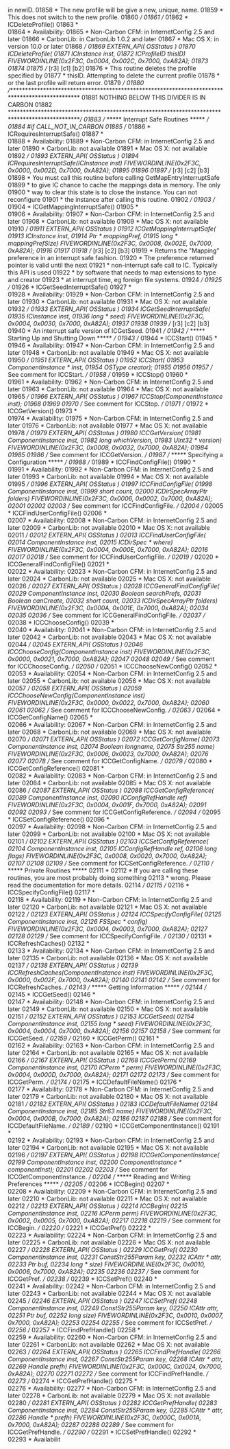  in newID.
01858    * The new profile will be give a new, unique, name.
01859    * This does not switch to the new profile.
01860    */
01861 /*
01862  *  ICDeleteProfile()
01863  *  
01864  *  Availability:
01865  *    Non-Carbon CFM:   in InternetConfig 2.5 and later
01866  *    CarbonLib:        in CarbonLib 1.0.2 and later
01867  *    Mac OS X:         in version 10.0 or later
01868  */
01869 EXTERN_API( OSStatus )
01870 ICDeleteProfile(
01871   ICInstance    inst,
01872   ICProfileID   thisID)                                       FIVEWORDINLINE(0x2F3C, 0x0004, 0x002C, 0x7000, 0xA82A);
01873 
01874 
01875 /* [r3] [c1] [b2] 
01876    * This routine deletes the profile specified by
01877    * thisID.  Attempting to delete the current profile
01878    * or the last profile will return error.
01879    */
01880 /************************************************************************************************
01881   NOTHING BELOW THIS DIVIDER IS IN CARBON
01882  ************************************************************************************************/
01883 /* ***** Interrupt Safe Routines *****  */
01884 #if CALL_NOT_IN_CARBON
01885 /*
01886  *  ICRequiresInterruptSafe()
01887  *  
01888  *  Availability:
01889  *    Non-Carbon CFM:   in InternetConfig 2.5 and later
01890  *    CarbonLib:        not available
01891  *    Mac OS X:         not available
01892  */
01893 EXTERN_API( OSStatus )
01894 ICRequiresInterruptSafe(ICInstance inst)                      FIVEWORDINLINE(0x2F3C, 0x0000, 0x002D, 0x7000, 0xA82A);
01895 
01896 
01897 /* [r3] [c2] [b3] 
01898    * You must call this routine before calling GetMapEntryInterruptSafe
01899    * to give IC chance to cache the mappings data in memory.  The only
01900    * way to clear this state is to close the instance.  You can not reconfigure
01901    * the instance after calling this routine.
01902    */
01903 /*
01904  *  ICGetMappingInterruptSafe()
01905  *  
01906  *  Availability:
01907  *    Non-Carbon CFM:   in InternetConfig 2.5 and later
01908  *    CarbonLib:        not available
01909  *    Mac OS X:         not available
01910  */
01911 EXTERN_API( OSStatus )
01912 ICGetMappingInterruptSafe(
01913   ICInstance   inst,
01914   Ptr *        mappingPref,
01915   long *       mappingPrefSize)                               FIVEWORDINLINE(0x2F3C, 0x0008, 0x002E, 0x7000, 0xA82A);
01916 
01917 
01918 /* [r3] [c2] [b3] 
01919    * Returns the "Mapping" preference in an interrupt safe fashion.
01920    * The preference returned pointer is valid until the next
01921    * non-interrupt safe call to IC.  Typically this API is used
01922    * by software that needs to map extensions to type and creator
01923    * at interrupt time, eg foreign file systems.
01924    */
01925 /*
01926  *  ICGetSeedInterruptSafe()
01927  *  
01928  *  Availability:
01929  *    Non-Carbon CFM:   in InternetConfig 2.5 and later
01930  *    CarbonLib:        not available
01931  *    Mac OS X:         not available
01932  */
01933 EXTERN_API( OSStatus )
01934 ICGetSeedInterruptSafe(
01935   ICInstance   inst,
01936   long *       seed)                                          FIVEWORDINLINE(0x2F3C, 0x0004, 0x0030, 0x7000, 0xA82A);
01937 
01938 
01939 /* [r3] [c2] [b3] 
01940    * An interrupt safe version of ICGetSeed.
01941    */
01942 /* ***** Starting Up and Shutting Down *****  */
01943 /*
01944  *  ICCStart()
01945  *  
01946  *  Availability:
01947  *    Non-Carbon CFM:   in InternetConfig 2.5 and later
01948  *    CarbonLib:        not available
01949  *    Mac OS X:         not available
01950  */
01951 EXTERN_API( OSStatus )
01952 ICCStart(
01953   ComponentInstance *  inst,
01954   OSType               creator);
01955 
01956 
01957 /* See comment for ICCStart.  */
01958 /*
01959  *  ICCStop()
01960  *  
01961  *  Availability:
01962  *    Non-Carbon CFM:   in InternetConfig 2.5 and later
01963  *    CarbonLib:        not available
01964  *    Mac OS X:         not available
01965  */
01966 EXTERN_API( OSStatus )
01967 ICCStop(ComponentInstance inst);
01968 
01969 
01970 /* See comment for ICCStop.  */
01971 /*
01972  *  ICCGetVersion()
01973  *  
01974  *  Availability:
01975  *    Non-Carbon CFM:   in InternetConfig 2.5 and later
01976  *    CarbonLib:        not available
01977  *    Mac OS X:         not available
01978  */
01979 EXTERN_API( OSStatus )
01980 ICCGetVersion(
01981   ComponentInstance   inst,
01982   long                whichVersion,
01983   UInt32 *            version)                                FIVEWORDINLINE(0x2F3C, 0x0008, 0x0032, 0x7000, 0xA82A);
01984 
01985 
01986 /* See comment for ICCGetVersion.  */
01987 /* ***** Specifying a Configuration *****  */
01988 /*
01989  *  ICCFindConfigFile()
01990  *  
01991  *  Availability:
01992  *    Non-Carbon CFM:   in InternetConfig 2.5 and later
01993  *    CarbonLib:        not available
01994  *    Mac OS X:         not available
01995  */
01996 EXTERN_API( OSStatus )
01997 ICCFindConfigFile(
01998   ComponentInstance   inst,
01999   short               count,
02000   ICDirSpecArrayPtr   folders)                                FIVEWORDINLINE(0x2F3C, 0x0006, 0x0002, 0x7000, 0xA82A);
02001 
02002 
02003 /* See comment for ICCFindConfigFile.  */
02004 /*
02005  *  ICCFindUserConfigFile()
02006  *  
02007  *  Availability:
02008  *    Non-Carbon CFM:   in InternetConfig 2.5 and later
02009  *    CarbonLib:        not available
02010  *    Mac OS X:         not available
02011  */
02012 EXTERN_API( OSStatus )
02013 ICCFindUserConfigFile(
02014   ComponentInstance   inst,
02015   ICDirSpec *         where)                                  FIVEWORDINLINE(0x2F3C, 0x0004, 0x000E, 0x7000, 0xA82A);
02016 
02017 
02018 /* See comment for ICCFindUserConfigFile.  */
02019 /*
02020  *  ICCGeneralFindConfigFile()
02021  *  
02022  *  Availability:
02023  *    Non-Carbon CFM:   in InternetConfig 2.5 and later
02024  *    CarbonLib:        not available
02025  *    Mac OS X:         not available
02026  */
02027 EXTERN_API( OSStatus )
02028 ICCGeneralFindConfigFile(
02029   ComponentInstance   inst,
02030   Boolean             searchPrefs,
02031   Boolean             canCreate,
02032   short               count,
02033   ICDirSpecArrayPtr   folders)                                FIVEWORDINLINE(0x2F3C, 0x000A, 0x001E, 0x7000, 0xA82A);
02034 
02035 
02036 /* See comment for ICCGeneralFindConfigFile.  */
02037 /*
02038  *  ICCChooseConfig()
02039  *  
02040  *  Availability:
02041  *    Non-Carbon CFM:   in InternetConfig 2.5 and later
02042  *    CarbonLib:        not available
02043  *    Mac OS X:         not available
02044  */
02045 EXTERN_API( OSStatus )
02046 ICCChooseConfig(ComponentInstance inst)                       FIVEWORDINLINE(0x2F3C, 0x0000, 0x0021, 0x7000, 0xA82A);
02047 
02048 
02049 /* See comment for ICCChooseConfig.  */
02050 /*
02051  *  ICCChooseNewConfig()
02052  *  
02053  *  Availability:
02054  *    Non-Carbon CFM:   in InternetConfig 2.5 and later
02055  *    CarbonLib:        not available
02056  *    Mac OS X:         not available
02057  */
02058 EXTERN_API( OSStatus )
02059 ICCChooseNewConfig(ComponentInstance inst)                    FIVEWORDINLINE(0x2F3C, 0x0000, 0x0022, 0x7000, 0xA82A);
02060 
02061 
02062 /* See comment for ICCChooseNewConfig.  */
02063 /*
02064  *  ICCGetConfigName()
02065  *  
02066  *  Availability:
02067  *    Non-Carbon CFM:   in InternetConfig 2.5 and later
02068  *    CarbonLib:        not available
02069  *    Mac OS X:         not available
02070  */
02071 EXTERN_API( OSStatus )
02072 ICCGetConfigName(
02073   ComponentInstance   inst,
02074   Boolean             longname,
02075   Str255              name)                                   FIVEWORDINLINE(0x2F3C, 0x0006, 0x0023, 0x7000, 0xA82A);
02076 
02077 
02078 /* See comment for ICCGetConfigName.  */
02079 /*
02080  *  ICCGetConfigReference()
02081  *  
02082  *  Availability:
02083  *    Non-Carbon CFM:   in InternetConfig 2.5 and later
02084  *    CarbonLib:        not available
02085  *    Mac OS X:         not available
02086  */
02087 EXTERN_API( OSStatus )
02088 ICCGetConfigReference(
02089   ComponentInstance   inst,
02090   ICConfigRefHandle   ref)                                    FIVEWORDINLINE(0x2F3C, 0x0004, 0x001F, 0x7000, 0xA82A);
02091 
02092 
02093 /* See comment for ICCGetConfigReference.  */
02094 /*
02095  *  ICCSetConfigReference()
02096  *  
02097  *  Availability:
02098  *    Non-Carbon CFM:   in InternetConfig 2.5 and later
02099  *    CarbonLib:        not available
02100  *    Mac OS X:         not available
02101  */
02102 EXTERN_API( OSStatus )
02103 ICCSetConfigReference(
02104   ComponentInstance   inst,
02105   ICConfigRefHandle   ref,
02106   long                flags)                                  FIVEWORDINLINE(0x2F3C, 0x0008, 0x0020, 0x7000, 0xA82A);
02107 
02108 
02109 /* See comment for ICCSetConfigReference.  */
02110 /* ***** Private Routines *****
02111  * 
02112  * If you are calling these routines, you are most probably doing something
02113  * wrong.  Please read the documentation for more details.
02114   */
02115 /*
02116  *  ICCSpecifyConfigFile()
02117  *  
02118  *  Availability:
02119  *    Non-Carbon CFM:   in InternetConfig 2.5 and later
02120  *    CarbonLib:        not available
02121  *    Mac OS X:         not available
02122  */
02123 EXTERN_API( OSStatus )
02124 ICCSpecifyConfigFile(
02125   ComponentInstance   inst,
02126   FSSpec *            config)                                 FIVEWORDINLINE(0x2F3C, 0x0004, 0x0003, 0x7000, 0xA82A);
02127 
02128 
02129 /* See comment for ICCSpecifyConfigFile.  */
02130 /*
02131  *  ICCRefreshCaches()
02132  *  
02133  *  Availability:
02134  *    Non-Carbon CFM:   in InternetConfig 2.5 and later
02135  *    CarbonLib:        not available
02136  *    Mac OS X:         not available
02137  */
02138 EXTERN_API( OSStatus )
02139 ICCRefreshCaches(ComponentInstance inst)                      FIVEWORDINLINE(0x2F3C, 0x0000, 0x002F, 0x7000, 0xA82A);
02140 
02141 
02142 /* See comment for ICCRefreshCaches.  */
02143 /* ***** Getting Information *****  */
02144 /*
02145  *  ICCGetSeed()
02146  *  
02147  *  Availability:
02148  *    Non-Carbon CFM:   in InternetConfig 2.5 and later
02149  *    CarbonLib:        not available
02150  *    Mac OS X:         not available
02151  */
02152 EXTERN_API( OSStatus )
02153 ICCGetSeed(
02154   ComponentInstance   inst,
02155   long *              seed)                                   FIVEWORDINLINE(0x2F3C, 0x0004, 0x0004, 0x7000, 0xA82A);
02156 
02157 
02158 /* See comment for ICCGetSeed.  */
02159 /*
02160  *  ICCGetPerm()
02161  *  
02162  *  Availability:
02163  *    Non-Carbon CFM:   in InternetConfig 2.5 and later
02164  *    CarbonLib:        not available
02165  *    Mac OS X:         not available
02166  */
02167 EXTERN_API( OSStatus )
02168 ICCGetPerm(
02169   ComponentInstance   inst,
02170   ICPerm *            perm)                                   FIVEWORDINLINE(0x2F3C, 0x0004, 0x000D, 0x7000, 0xA82A);
02171 
02172 
02173 /* See comment for ICCGetPerm.  */
02174 /*
02175  *  ICCDefaultFileName()
02176  *  
02177  *  Availability:
02178  *    Non-Carbon CFM:   in InternetConfig 2.5 and later
02179  *    CarbonLib:        not available
02180  *    Mac OS X:         not available
02181  */
02182 EXTERN_API( OSStatus )
02183 ICCDefaultFileName(
02184   ComponentInstance   inst,
02185   Str63               name)                                   FIVEWORDINLINE(0x2F3C, 0x0004, 0x000B, 0x7000, 0xA82A);
02186 
02187 
02188 /* See comment for ICCDefaultFileName.  */
02189 /*
02190  *  ICCGetComponentInstance()
02191  *  
02192  *  Availability:
02193  *    Non-Carbon CFM:   in InternetConfig 2.5 and later
02194  *    CarbonLib:        not available
02195  *    Mac OS X:         not available
02196  */
02197 EXTERN_API( OSStatus )
02198 ICCGetComponentInstance(
02199   ComponentInstance    inst,
02200   ComponentInstance *  componentInst);
02201 
02202 
02203 /* See comment for ICCGetComponentInstance.  */
02204 /* ***** Reading and Writing Preferences *****  */
02205 /*
02206  *  ICCBegin()
02207  *  
02208  *  Availability:
02209  *    Non-Carbon CFM:   in InternetConfig 2.5 and later
02210  *    CarbonLib:        not available
02211  *    Mac OS X:         not available
02212  */
02213 EXTERN_API( OSStatus )
02214 ICCBegin(
02215   ComponentInstance   inst,
02216   ICPerm              perm)                                   FIVEWORDINLINE(0x2F3C, 0x0002, 0x0005, 0x7000, 0xA82A);
02217 
02218 
02219 /* See comment for ICCBegin.  */
02220 /*
02221  *  ICCGetPref()
02222  *  
02223  *  Availability:
02224  *    Non-Carbon CFM:   in InternetConfig 2.5 and later
02225  *    CarbonLib:        not available
02226  *    Mac OS X:         not available
02227  */
02228 EXTERN_API( OSStatus )
02229 ICCGetPref(
02230   ComponentInstance   inst,
02231   ConstStr255Param    key,
02232   ICAttr *            attr,
02233   Ptr                 buf,
02234   long *              size)                                   FIVEWORDINLINE(0x2F3C, 0x0010, 0x0006, 0x7000, 0xA82A);
02235 
02236 
02237 /* See comment for ICCGetPref.  */
02238 /*
02239  *  ICCSetPref()
02240  *  
02241  *  Availability:
02242  *    Non-Carbon CFM:   in InternetConfig 2.5 and later
02243  *    CarbonLib:        not available
02244  *    Mac OS X:         not available
02245  */
02246 EXTERN_API( OSStatus )
02247 ICCSetPref(
02248   ComponentInstance   inst,
02249   ConstStr255Param    key,
02250   ICAttr              attr,
02251   Ptr                 buf,
02252   long                size)                                   FIVEWORDINLINE(0x2F3C, 0x0010, 0x0007, 0x7000, 0xA82A);
02253 
02254 
02255 /* See comment for ICCSetPref.  */
02256 /*
02257  *  ICCFindPrefHandle()
02258  *  
02259  *  Availability:
02260  *    Non-Carbon CFM:   in InternetConfig 2.5 and later
02261  *    CarbonLib:        not available
02262  *    Mac OS X:         not available
02263  */
02264 EXTERN_API( OSStatus )
02265 ICCFindPrefHandle(
02266   ComponentInstance   inst,
02267   ConstStr255Param    key,
02268   ICAttr *            attr,
02269   Handle              prefh)                                  FIVEWORDINLINE(0x2F3C, 0x000C, 0x0024, 0x7000, 0xA82A);
02270 
02271 
02272 /* See comment for ICCFindPrefHandle.  */
02273 /*
02274  *  ICCGetPrefHandle()
02275  *  
02276  *  Availability:
02277  *    Non-Carbon CFM:   in InternetConfig 2.5 and later
02278  *    CarbonLib:        not available
02279  *    Mac OS X:         not available
02280  */
02281 EXTERN_API( OSStatus )
02282 ICCGetPrefHandle(
02283   ComponentInstance   inst,
02284   ConstStr255Param    key,
02285   ICAttr *            attr,
02286   Handle *            prefh)                                  FIVEWORDINLINE(0x2F3C, 0x000C, 0x001A, 0x7000, 0xA82A);
02287 
02288 
02289 /* See comment for ICCGetPrefHandle.  */
02290 /*
02291  *  ICCSetPrefHandle()
02292  *  
02293  *  Availabilit